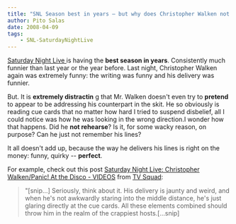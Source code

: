 ```yaml
---
title: "SNL Season best in years – but why does Christopher Walken not rehearse?"
author: Pito Salas
date: 2008-04-09
tags:
    - SNL-SaturdayNightLive
---
```




[Saturday Night Live ](<http://www.nbc.com/Saturday_Night_Live/>)is having the
**best season in years**. Consistently much funnier than last year or the year
before. Last night, Christopher Walken again was extremely funny: the writing
was funny and his delivery was funnier.

But. It is **extremely distractin** g that Mr. Walken doesn't even try to
**pretend** to appear to be addressing his counterpart in the skit. He so
obviously is reading cue cards that no matter how hard I tried to suspend
disbelief, all I could notice was how he was looking in the wrong direction.I
wonder how that happens. Did he **not rehearse**? Is it, for some wacky
reason, on purpose? Can he just not remember his lines?

It all doesn't add up, because the way he delivers his lines is right on the
money: funny, quirky -- **perfect**.

For example, check out this post [Saturday Night Live: Christopher
Walken/Panic! At the Disco -
VIDEOS](<http://feeds.feedburner.com/~r/weblogsinc/tvsquad/~3/265167417/>)
from [TV Squad](<http://www.tvsquad.com/rss.xml>):

> "[snip…] Seriously, think about it. His delivery is jaunty and weird, and
> when he's not awkwardly staring into the middle distance, he's just glaring
> directly at the cue cards. All these elements combined should throw him in
> the realm of the crappiest hosts.[…snip]


